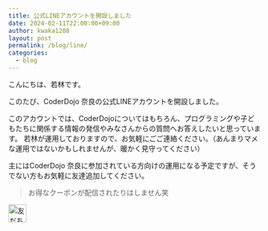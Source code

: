 ```yaml
---
title: 公式LINEアカウントを開設しました
date: 2024-02-11T22:00:00+09:00
author: kwaka1208
layout: post
permalink: /blog/line/
categories:
  - blog
---
```

こんにちは、若林です。

このたび、CoderDojo 奈良の公式LINEアカウントを開設しました。

このアカウントでは、CoderDojoについてはもちろん、プログラミングや子どもたちに関係する情報の発信やみなさんからの質問へお答えしたいと思っています。
若林が運用しておりますので、お気軽にごご連絡ください。（あんまりマメな運用ではないかもしれませんが、暖かく見守ってください）

主にはCoderDojo 奈良に参加されている方向けの運用になる予定ですが、そうでない方もお気軽に友達追加してください。

> お得なクーポンが配信されたりはしません笑

<a href="https://lin.ee/G7KofgQz"><img src="https://scdn.line-apps.com/n/line_add_friends/btn/ja.png" alt="友だち追加" height="36" border="0"></a>